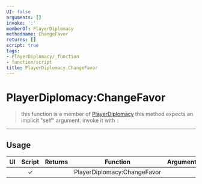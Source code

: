 ```yaml
---
UI: false
arguments: []
invoke: ':'
memberOf: PlayerDiplomacy
methodname: ChangeFavor
returns: []
script: true
tags:
- PlayerDiplomacy/_function
- function/script
title: PlayerDiplomacy.ChangeFavor
---
```

# PlayerDiplomacy:ChangeFavor
> this function is a member of [PlayerDiplomacy](civ-6/lua/PlayerDiplomacy.md)
> this method expects an implicit "self" argument. invoke it with `:`
-----
## Usage
|  UI | Script | Returns | Function | Arguments |
|:---:|:------:|-------:|:--------:|:---------|
| |✓||PlayerDiplomacy:ChangeFavor||
